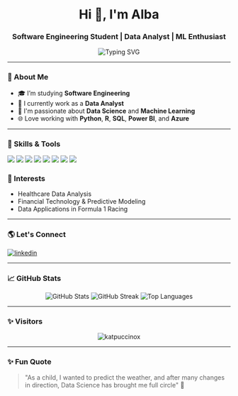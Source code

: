 <h1 align="center">Hi 👋, I'm Alba </h1>
<h3 align="center">Software Engineering Student | Data Analyst | ML Enthusiast</h3>

<p align="center">
  <img src="https://readme-typing-svg.demolab.com?font=Fira+Code&size=22&pause=1000&center=true&vCenter=true&width=435&lines=Software+Engineer+Student;Data+Analyst;Data+Science+Lover;Machine+Learning+Explorer;Python+%7C+R+%7C+SQL+%7C+Azure+%7C+Git" alt="Typing SVG" />
</p>

---

### 🧠 About Me
- 🎓 I’m studying **Software Engineering**
- 💼 I currently work as a **Data Analyst**
- 🔭 I'm passionate about **Data Science** and **Machine Learning**
- 🌐 Love working with **Python**, **R**, **SQL**, **Power BI**, and **Azure**

---

### 🚀 Skills & Tools
<p align="left">
  <img src="https://img.shields.io/badge/Python-3776AB?style=for-the-badge&logo=python&logoColor=white"/>
  <img src="https://img.shields.io/badge/Machine%20Learning-FF6F00?style=for-the-badge&logo=tensorflow&logoColor=white"/>
  <img src="https://img.shields.io/badge/R-276DC3?style=for-the-badge&logo=r&logoColor=white"/>
  <img src="https://img.shields.io/badge/Power%20BI-F2C811?style=for-the-badge&logo=powerbi&logoColor=black"/>
  <img src="https://img.shields.io/badge/Azure-0078D4?style=for-the-badge&logo=microsoftazure&logoColor=white"/>
  <img src="https://img.shields.io/badge/SQL-4479A1?style=for-the-badge&logo=postgresql&logoColor=white"/>
  <img src="https://img.shields.io/badge/Git-F05032?style=for-the-badge&logo=git&logoColor=white"/>
  <img src="https://img.shields.io/badge/Fabric-5C2D91?style=for-the-badge&logo=microsoft&logoColor=white"/>
</p>

### 🎯 Interests
- Healthcare Data Analysis
- Financial Technology & Predictive Modeling
- Data Applications in Formula 1 Racing
---

### 🌎 Let's Connect
<p align="left">
<a href="https://www.linkedin.com/in/alba-s-093242259/" target="blank">
<img align="center" src="https://img.shields.io/badge/LinkedIn-blue?style=for-the-badge&logo=linkedin&logoColor=white" alt="linkedin" />
</a>
</p>

---

### 📈 GitHub Stats
<p align="center">
  <img src="https://github-readme-stats.vercel.app/api?username=katpuccinox&show_icons=true&theme=radical" alt="GitHub Stats" />
  <img src="https://github-readme-streak-stats.herokuapp.com/?user=katpuccinox&theme=radical" alt="GitHub Streak" />
  <img src="https://github-readme-stats.vercel.app/api/top-langs/?username=katpuccinox&layout=compact&theme=radical" alt="Top Languages" />
</p>

---

### ✨ Visitors
<p align="center">
  <img src="https://komarev.com/ghpvc/?username=katpuccinox&label=Profile%20views&color=0e75b6&style=flat" alt="katpuccinox" />
</p>

---

### ✨ Fun Quote
> "As a child, I wanted to predict the weather, and after many changes in direction, Data Science has brought me full circle" 🚀
